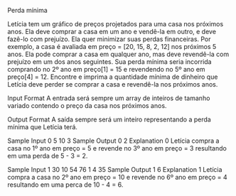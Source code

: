 Perda mínima

Letícia tem um gráfico de preços projetados para uma casa nos próximos anos. Ela deve comprar a casa em um ano e vendê-la em outro, e deve fazê-lo com prejuízo. Ela quer minimizar suas perdas financeiras.
Por exemplo, a casa é avaliada em preço = [20, 15, 8, 2, 12] nos próximos 5 anos. Ela pode comprar a casa em qualquer ano, mas deve revendê-la com prejuízo em um dos anos seguintes. Sua perda mínima seria incorrida comprando no 2º ano em preço[1] = 15 e revendendo no 5º ano em preço[4] = 12.
Encontre e imprima a quantidade mínima de dinheiro que Letícia deve perder se comprar a casa e revendê-la nos próximos anos.

Input Format
A entrada será sempre um array de inteiros de tamanho variado contendo o preço da casa nos próximos anos.

Output Format
A saída sempre será um inteiro representando a perda mínima que Letícia terá.

Sample Input 0
5 10 3
Sample Output 0
2
Explanation 0
Letícia compra a casa no 1º ano em preço = 5 e revende no 3º ano em preço = 3 resultando em uma perda de 5 - 3 = 2.

Sample Input 1
30 10 54 76 1 4 35
Sample Output 1
6
Explanation 1
Letícia compra a casa no 2º ano em preço = 10 e revende no 6º ano em preço = 4 resultando em uma perca de 10 - 4 = 6.
